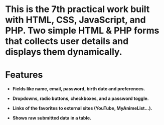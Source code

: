 # This is the 7th practical work built with HTML, CSS, JavaScript, and PHP. Two simple HTML & PHP forms that collects user details and displays them dynamically.

# Features

- **Fields like name, email, password, birth date and preferences.**

- **Dropdowns, radio buttons, checkboxes, and a password toggle.**

- **Links of the favorites to external sites (YouTube, MyAnimeList...).**

- **Shows raw submitted data in a table.**